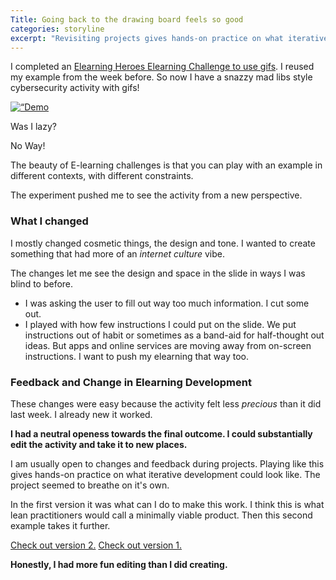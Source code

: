 ```yaml
---
Title: Going back to the drawing board feels so good
categories: storyline
excerpt: "Revisiting projects gives hands-on practice on what iterative development could look like. The project seemed to breathe on it's own."
---
```


I completed an [Elearning Heroes Elearning Challenge to use gifs](https://community.articulate.com/articles/using-animated-gifs-in-elearning). I reused my example from the week before. So now I have a snazzy mad libs style cybersecurity activity with gifs!

<p>
  <a href=“http://jessicagrosman.ca/lock-your-pc/story_html5.html”>
    <img src=“https://github.com/jessicagrosman/blog/blob/gh-pages/assets/gifs/officeantics.gif” alt=“Demo of Office Antics Cybersecurity Madlibs Activity” />
  </a>
</p>

Was I lazy?

No Way!

The beauty of E-learning challenges is that you can play with an example in different contexts, with different constraints. 

The experiment pushed me to see the activity from a new perspective.

### What I changed

I mostly changed cosmetic things, the design and tone. I wanted to create something that had more of an *internet culture* vibe. 

The changes let me see the design and space in the slide in ways I was blind to before.

- I was asking the user to fill out way too much information. I cut some out.
- I played with how few instructions I could put on the slide. We put instructions out of habit or sometimes as a band-aid for half-thought out ideas. But apps and online services are moving away from on-screen instructions. I want to push my elearning that way too.

### Feedback and Change in Elearning Development

These changes were easy because the activity felt less *precious* than it did last week. I already new it worked.

**I had a neutral openess towards the final outcome. I could substantially edit the activity and take it to new places.**

I am usually open to changes and feedback during projects. Playing like this gives hands-on practice on what iterative development could look like. The project seemed to breathe on it's own.

In the first version it was what can I do to make this work. I think this is what lean practitioners would call a minimally viable product. Then this second example takes it further.

[Check out version 2.](http://jessicagrosman.ca/lock-your-pc/story_html5.html) [Check out version 1.](http://jessicagrosman.ca/lock/story_html5.html)

**Honestly, I had more fun editing than I did creating.**

